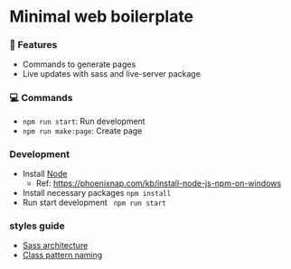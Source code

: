 # Minimal web boilerplate



### 🚀 Features

- Commands to generate pages
- Live updates with sass and live-server package


### 💻 Commands

- ``` npm run start ```: Run development 
- ``` npm run make:page ```: Create page 


### Development 

- Install [Node](https://nodejs.org/en) 
  - Ref: https://phoenixnap.com/kb/install-node-js-npm-on-windows
- Install necessary packages   ``` npm install ``` 
- Run start development        ``` npm run start```


### styles guide
- [Sass architecture](https://sass-guidelin.es/#architecture)
- [Class pattern naming](https://getbem.com/)